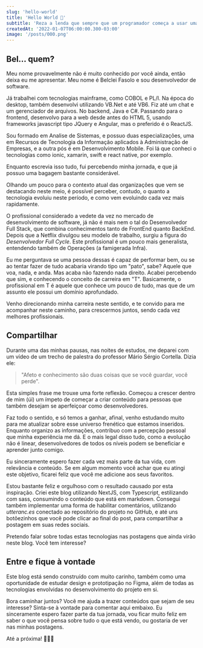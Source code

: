 ```yaml
---
slug: 'hello-world'
title: 'Hello World 🥳'
subtitle: 'Reza a lenda que sempre que um programador começa a usar uma nova tecnologia, para ter sorte em sua nova empreitada, deve iniciar com "Hello World". Eu é que não ia ser bobo de arriscar logo agora com meu blog, né? Deixa pro próximo framework javascript que eu for testar.'
createdAt: '2022-01-07T06:00:00.300-03:00'
image: '/posts/000.png'
---
```


## Bel... quem?

Meu nome provavelmente não é muito conhecido por você ainda, então deixa eu me apresentar. Meu nome é Belclei Fasolo e sou desenvolvedor de software.

Já trabalhei com tecnologias mainframe, como COBOL e PL/I. Na época do desktop, também desenvolvi utilizando VB.Net e até VB6. Fiz até um chat e um gerenciador de arquivos.
No backend, Java e C#. Passando para o frontend, desenvolvo para a web desde antes do HTML 5, usando frameworks javascript tipo JQuery e Angular, mas o preferido é o ReactJS.

Sou formado em Analise de Sistemas, e possuo duas especializações, uma em Recursos de Tecnologia da Informação aplicados à Administração de Empresas, e a outra pós é em Desenvolvimento Mobile. Foi lá que conheci o tecnologias como ionic, xamarin, swift e react native, por exemplo.

Enquanto escrevia isso tudo, fui percebendo minha jornada, e que já possuo uma bagagem bastante considerável.

Olhando um pouco para o contexto atual das organizações que vem se destacando neste meio, é possível perceber, contudo, o quanto a tecnologia evoluiu neste período, e como vem evoluindo cada vez mais rapidamente.

O profissional considerado a vedete da vez no mercado de desenvolvimento de software, já não é mais nem o tal do Desenvolvedor Full Stack, que combina conhecimentos tanto de FrontEnd quanto BackEnd. Depois que a Netflix divulgou seu modelo de trabalho, surgiu a figura do _Desenvolvedor Full Cycle_. Este profissional é um pouco mais generalista, entendendo também de Operações (a famigerada Infra).

Eu me perguntava se uma pessoa dessas é capaz de performar bem, ou se ao tentar fazer de tudo acabaria virando tipo um "pato", sabe? Aquele que voa, nada, e anda. Mas acaba não fazendo nada direito. Acabei percebendo que sim, e conhecendo o conceito de carreira em "T". Basicamente, o profissional em T é aquele que conhece um pouco de tudo, mas que de um assunto ele possui um domínio aprofundado.

Venho direcionando minha carreira neste sentido, e te convido para me acompanhar neste caminho, para crescermos juntos, sendo cada vez melhores profissionais.

## Compartilhar

Durante uma das minhas pausas, nas noites de estudos, me deparei com um vídeo de um trecho de palestra do professor Mário Sérgio Cortella. Dizia ele:

> "Afeto e conhecimento são duas coisas que se você guardar, você perde".

Esta simples frase me trouxe uma forte reflexão. Começou a crescer dentro de mim (úi) um ímpeto de começar a criar conteúdo para pessoas que também desejam se aperfeiçoar como desenvolvedores.

Faz todo o sentido, e só temos a ganhar, afinal, venho estudando muito para me atualizar sobre esse universo frenético que estamos inseridos. Enquanto organizo as informações, contribuo com a percepção pessoal que minha experiência me dá. E o mais legal disso tudo, como a evolução não é linear, desenvolvedores de todos os níveis podem se beneficiar e aprender junto comigo.

Eu sinceramente espero fazer cada vez mais parte da tua vida, com relevância e conteúdo. Se em algum momento você achar que eu atingi este objetivo, ficarei feliz que você me adicione aos seus favoritos.

Estou bastante feliz e orgulhoso com o resultado causado por esta inspiração. Criei este blog utilizando NextJS, com Typescript, estilizando com sass, consumindo o conteúdo que está em markdown. Consegui também implementar uma forma de habilitar comentários, utilizando _utteranc.es_ conectado ao repositório do projeto no GitHub, e até uns botõezinhos que você pode clicar ao final do post, para compartilhar a postagem em suas redes sociais.

Pretendo falar sobre todas estas tecnologias nas postagens que ainda virão neste blog. Você tem interesse?

## Entre e fique à vontade

Este blog está sendo construído com muito carinho, também como uma oportunidade de estudar design e prototipação no Figma, além de todas as tecnologias envolvidas no desenvolvimento do projeto em si.

Bora caminhar juntos? Você me ajuda a trazer conteúdos que sejam de seu interesse? Sinta-se à vontade para comentar aqui embaixo. Eu sinceramente espero fazer parte da tua jornada, vou ficar muito feliz em saber o que você pensa sobre tudo o que está vendo, ou gostaria de ver nas minhas postagens.

Até a próxima! 👨🏻‍💻
